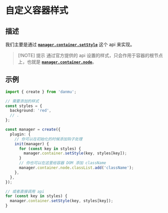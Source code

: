 # 自定义容器样式

## 描述

我们主要是通过 [**`manager.container.setStyle`**](../reference/manager-properties/#manager-container-setstyle) 这个 api 来实现。

> [!NOTE] 提示
> 通过官方提供的 api 设置的样式，只会作用于容器的根节点上，也就是 [**`manager.container.node`**](../reference/manager-properties/#manager-container-node)。

## 示例

```ts {14,24}
import { create } from 'danmu';

// 需要添加的样式
const styles = {
  background: 'red',
  // .
};

const manager = create({
  plugin: {
    // 你可以在初始化的时候添加钩子处理
    init(manager) {
      for (const key in styles) {
        manager.container.setStyle(key, styles[key]);
      }
      // 你也可以在这里给容器 DOM 添加 className
      manager.container.node.classList.add('className');
    },
  },
});

// 或者直接调用 api
for (const key in styles) {
  manager.container.setStyle(key, styles[key]);
}
```
